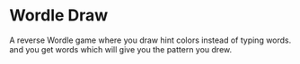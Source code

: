 # Wordle Draw

A reverse Wordle game where you draw hint colors instead of typing words. and you get words which will give you the pattern you drew.